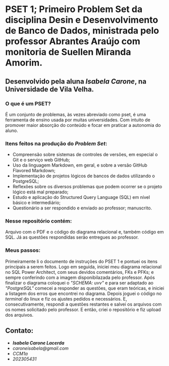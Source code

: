 #  PSET 1; Primeiro Problem Set da disciplina Desin e Desenvolvimento de Banco de Dados, ministrada pelo professor Abrantes Araújo com monitoria de Suellen Miranda Amorim.

## Desenvolvido pela aluna _Isabela Carone_, na Universidade de Vila Velha. 

### O que é um PSET? 
É um conjunto de problemas, às vezes abreviado como pset, é uma ferramenta de ensino usada por muitas universidades. Com intuito de promover maior absorção do conteúdo e focar 
em praticar a autonomia do aluno. 

### Itens feitos na produção do _Problem Set_:
- Compreensão sobre sistemas de controles de versões, em especial o Git e o serviço web GitHub;
- Uso da linguagem  Markdown, em geral, e sobre a versão
GitHub Flavored Markdown;
- Implementação de projetos lógicos de bancos de dados utilizando o PostgreSQL; 
- Reflexões sobre os diversos problemas que podem ocorrer se o
projeto lógico está mal preparado; 
- Estudo e aplicação do Structured Query Language (SQL) em nível
básico e intermediário; 
- Questionário a ser respondido e enviado ao professor; manuscrito. 


### Nesse repositório contém: 
Arquivo com o PDF e o código do diagrama relacional e, também código em SQL. Já as questões respondidas serão entregues ao professor. 

### Meus passos:

Primeiramente li o documento de instruções do PSET 1 e pontuei os itens principais a serem feitos. Logo em seguida, iniciei meu diagrama relacional no SQL Power Architect, com seus devidos comentários, FKs e PFKs; e sempre conferindo com a imagem disponibilazada pelo professor. 
Após finalizar o diagrama coloquei o _"SCHEMA: uvv"_ e para ser adaptado ao _"PostgreSQL"_ comecei a responder as questões, que eram teóricas, e iniciei a listagem dos erros que encontrei no diagrama. Depois joguei o código no _terminal_ do linux e fiz os ajustes pedidos e necessários. E, consecutivamente, respondi a questões restantes e salvei os arquivos com os nomes solicitado pelo professor. E então, criei o repositório e fiz upload dos arquivos. 

## Contato:
- _**Isabela Carone Lacerda**_ 
- _caroneisabela@gmail.com_ 
- _CCM1a_
- _202305431_
